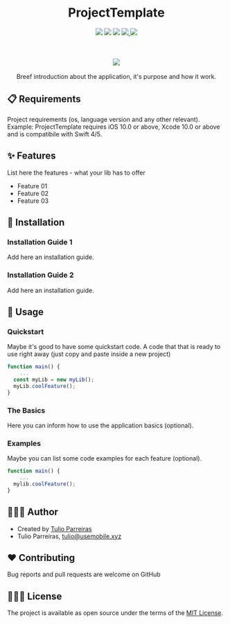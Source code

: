 <h1 align="center"> ProjectTemplate </h1>
<p align="center">
    <img src="https://img.shields.io/badge/version-1.0.1-blue.svg" />
    <img src="https://img.shields.io/badge/Swift-4 | 5-orange.svg?style=flat" />
    <img src="https://img.shields.io/badge/platform-iOS-blue.svg" />
  <a href="https://github.com/TulioOParreiras/ProjectTemplate/issues">
        <img src="https://img.shields.io/github/issues/TulioOParreiras/ProjectTemplate" />
    </a>
    <img src="https://img.shields.io/badge/release date-january-green.svg" />
	<br>
	<br>
	<br>
	<br>
    <img src="https://usemobile.com.br/wp-content/uploads/2019/10/Downloads-1.png" />
	<br>
	<br>
Breef introduction about the application, it's purpose and how it work.
</p>


## 📋 Requirements
Project requirements (os, language version and any other relevant).
<br>
Example:
ProjectTemplate requires iOS 10.0 or above, Xcode 10.0 or above and is compatibile with Swift 4/5.
<br>

## ✨ Features
List here the features - what your lib has to offer 
* Feature 01
* Feature 02
* Feature 03

## 📲 Installation
### Installation Guide 1
Add here an installation guide.

### Installation Guide 2
Add here an installation guide.

## 🚀 Usage

### Quickstart
Maybe it's good to have some quickstart code. A code that that is ready to use right away (just copy and paste inside a new project)

```javascript
function main() {
    ...
  const myLib = new myLib();
  myLib.coolFeature();
}
```

### The Basics
Here you can inform how to use the application basics (optional).

### Examples
Maybe you can list some code examples for each feature (optional).

```javascript
function main() {
    ...
  mylib.coolFeature();
}
```

## 👨🏻‍💻 Author
- Created by [Tulio Parreiras](https://www.linkedin.com/in/tulio-de-oliveira-parreiras-239237a9/)
- Tulio Parreiras, tulio@usemobile.xyz

## ❤️ Contributing
Bug reports and pull requests are welcome on GitHub

## 👮🏻‍♂️ License
The project is available as open source under the terms of the [MIT License](http://opensource.org/licenses/MIT).
